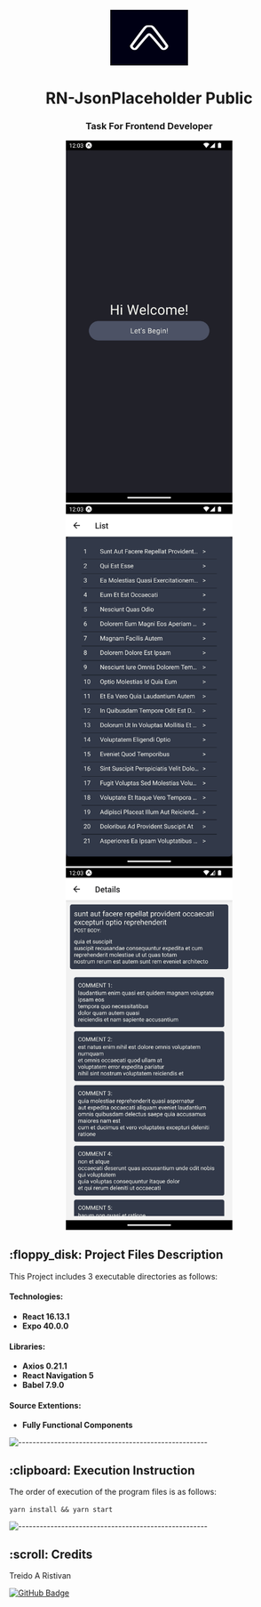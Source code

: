<p align="center"> 
  <img src="./assets/square-228x228.png" alt="Logo.png" width="140px" height="100px">
</p>
<h1 align="center">  RN-JsonPlaceholder Public </h1>
<h3 align="center"> Task For Frontend Developer </h3>

<p align="center">
  <img src="./assets/picture-1.png" alt="Picture 1" width="300px" />
  <img src="./assets/picture-2.png" alt="Picture 2" width="300px" />
  <img src="./assets/picture-3.png" alt="Picture 3" width="300px" />
</p>

<h2> :floppy_disk: Project Files Description</h2>

<p>This Project includes 3 executable directories as follows:</p>
<h4>Technologies:</h4>
<ul>
  <li><b>React 16.13.1</b></li>
  <li><b>Expo 40.0.0</b></li>
</ul>

<h4>Libraries:</h4>
<ul>
  <li><b>Axios 0.21.1</b></li>
  <li><b>React Navigation 5</b></li>
  <li><b>Babel 7.9.0</b></li>
</ul>

<h4>Source Extentions:</h4>
<ul>
 <li><b>Fully Functional Components</b></li>
</ul>

![-----------------------------------------------------](https://raw.githubusercontent.com/andreasbm/readme/master/assets/lines/rainbow.png)

<h2> :clipboard: Execution Instruction</h2>
<p>The order of execution of the program files is as follows:</p>

`yarn install && yarn start`

![-----------------------------------------------------](https://raw.githubusercontent.com/andreasbm/readme/master/assets/lines/rainbow.png)


<!-- CREDITS -->
<h2 id="credits"> :scroll: Credits</h2>

Treido A Ristivan

[![GitHub Badge](https://img.shields.io/badge/GitHub-100000?style=for-the-badge&logo=github&logoColor=white)](https://github.com/hellotrei)
